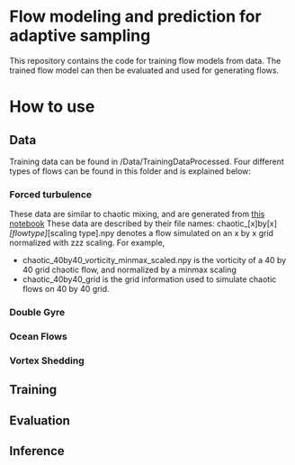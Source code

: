 # Flow modeling and prediction for adaptive sampling
This repository contains the code for training flow models from data. The trained flow model can then be evaluated and used for generating flows.

# How to use
## Data
Training data can be found in /Data/TrainingDataProcessed. Four different types of flows can be found in this folder and is explained below:
### Forced turbulence
These data are similar to chaotic mixing, and are generated from [this notebook](https://github.com/google/jax-cfd/blob/main/notebooks/spectral_forced_turbulence.ipynb)
These data are described by their file names: chaotic_[x]by[x]_[flowtype]_[scaling type].npy denotes a flow simulated on an x by x grid normalized with zzz scaling.
For example, 
* chaotic_40by40_vorticity_minmax_scaled.npy is the vorticity of a 40 by 40 grid chaotic flow, and normalized by a minmax scaling
* chaotic_40by40_grid is the grid information used to simulate chaotic flows on 40 by 40 grid.

### Double Gyre

### Ocean Flows

### Vortex Shedding
 
## Training
## Evaluation
## Inference
